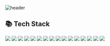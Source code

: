 <!--
**bluei98/bluei98** is a ✨ _special_ ✨ repository because its `README.md` (this file) appears on your GitHub profile.

Here are some ideas to get you started:

- 🔭 I’m currently working on ...
- 🌱 I’m currently learning ...
- 👯 I’m looking to collaborate on ...
- 🤔 I’m looking for help with ...
- 💬 Ask me about ...
- 📫 How to reach me: ...
- 😄 Pronouns: ...
- ⚡ Fun fact: ...
-->

![header](https://capsule-render.vercel.app/api?type=waving&height=200&text=SungYong%2C%20EOM&fontAlign=80&fontAlignY=30&color=gradient&fontSize=30)

<h2>📚 Tech Stack</h2>
<p>
  <img src="https://img.shields.io/badge/PHP-777BB4?style=flat-square&logo=PHP&logoColor=white"/>
  <img src="https://img.shields.io/badge/Node.js-339933?style=flat-square&logo=Node.js&logoColor=white"/>
  <img src="https://img.shields.io/badge/Python-3766AB?style=flat-square&logo=Python&logoColor=white"/>
  <img src="https://img.shields.io/badge/Javascript-ffb13b?style=flat-square&logo=javascript&logoColor=000000"/>
  <img src="https://img.shields.io/badge/HTML-E34F26?style=flat-square&logo=html5&logoColor=white"/>
  <img src="https://img.shields.io/badge/CSS-1572B6?style=flat-square&logo=css3&logoColor=white"/>

  <img src="https://img.shields.io/badge/MySQL-4479A1?style=flat-square&logo=mysql&logoColor=white"/>
  <img src="https://img.shields.io/badge/MariaDB-003545?style=flat-square&logo=mariadb&logoColor=white"/>
  <img src="https://img.shields.io/badge/Redis-DC382D?style=flat-square&logo=redis&logoColor=white"/>

  <img src="https://img.shields.io/badge/Bootstrap-7952B3?style=flat-square&logo=bootstrap&logoColor=white"/>
  <img src="https://img.shields.io/badge/Electron-47848F?style=flat-square&logo=electron&logoColor=white"/>
  
  <img src="https://img.shields.io/badge/Linux-FCC624?style=flat-square&logo=linux&logoColor=000000"/>
  <img src="https://img.shields.io/badge/Ubuntu-E95420?style=flat-square&logo=ubuntu&logoColor=ffffff"/>
  <img src="https://img.shields.io/badge/Docker-2496ED?style=flat-square&logo=docker&logoColor=ffffff"/>
  <img src="https://img.shields.io/badge/AWS-232F3E?style=flat-square&logo=amazon%20aws&logoColor=ffffff"/>
  <img src="https://img.shields.io/badge/Vultr-007BFC?style=flat-square&logo=vultr&logoColor=ffffff"/>
</p>
